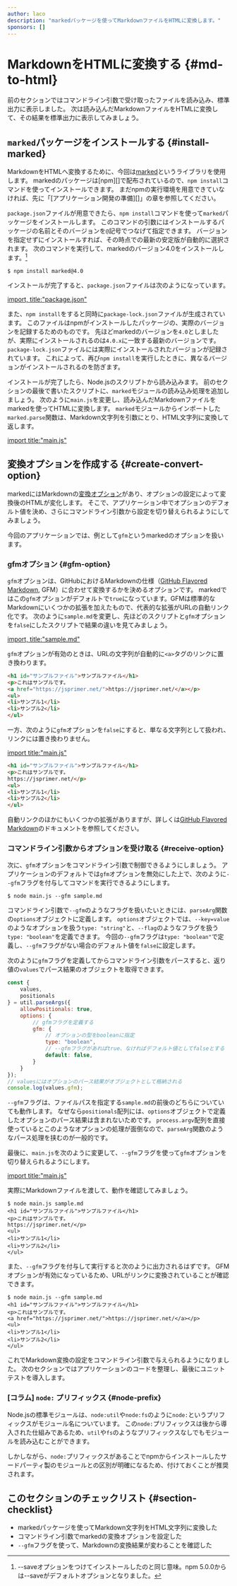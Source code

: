 ```yaml
---
author: laco
description: "markedパッケージを使ってMarkdownファイルをHTMLに変換します。"
sponsors: []
---
```


# MarkdownをHTMLに変換する {#md-to-html}

前のセクションではコマンドライン引数で受け取ったファイルを読み込み、標準出力に表示しました。
次は読み込んだMarkdownファイルをHTMLに変換して、その結果を標準出力に表示してみましょう。

## `marked`パッケージをインストールする {#install-marked}

MarkdownをHTMLへ変換するために、今回は[marked][]というライブラリを使用します。
markedのパッケージは[npm][]で配布されているので、`npm install`コマンドを使ってインストールできます。
まだnpmの実行環境を用意できていなければ、先に「[アプリケーション開発の準備][]」の章を参照してください。

`package.json`ファイルが用意できたら、`npm install`コマンドを使って`marked`パッケージをインストールします。
このコマンドの引数にはインストールするパッケージの名前とそのバージョンを`@`記号でつなげて指定できます。
バージョンを指定せずにインストールすれば、その時点での最新の安定版が自動的に選択されます。
次のコマンドを実行して、markedのバージョン4.0をインストールします。[^1]

```shell
$ npm install marked@4.0
```

インストールが完了すると、`package.json`ファイルは次のようになっています。

[import, title:"package.json"](src/package.json)

また、`npm install`をすると同時に`package-lock.json`ファイルが生成されています。
このファイルはnpmがインストールしたパッケージの、実際のバージョンを記録するためのものです。
先ほどmarkedのバージョンを`4.0`としましたが、実際にインストールされるのは`4.0.x`に一致する最新のバージョンです。
`package-lock.json`ファイルには実際にインストールされたバージョンが記録されています。
これによって、再び`npm install`を実行したときに、異なるバージョンがインストールされるのを防ぎます。

インストールが完了したら、Node.jsのスクリプトから読み込みます。
前のセクションの最後で書いたスクリプトに、`marked`モジュールの読み込み処理を追加しましょう。
次のように`main.js`を変更し、読み込んだMarkdownファイルをmarkedを使ってHTMLに変換します。
`marked`モジュールからインポートした`marked.parse`関数は、Markdown文字列を引数にとり、HTML文字列に変換して返します。

[import title:"main.js"](src/main-1.js)

## 変換オプションを作成する {#create-convert-option}

markedにはMarkdownの[変換オプション][]があり、オプションの設定によって変換後のHTMLが変化します。
そこで、アプリケーション中でオプションのデフォルト値を決め、さらにコマンドライン引数から設定を切り替えられるようにしてみましょう。

今回のアプリケーションでは、例として`gfm`というmarkedのオプションを扱います。

### gfmオプション {#gfm-option}

`gfm`オプションは、GitHubにおけるMarkdownの仕様（[GitHub Flavored Markdown][], GFM）に合わせて変換するかを決めるオプションです。
markedではこの`gfm`オプションがデフォルトで`true`になっています。GFMは標準的なMarkdownにいくつかの拡張を加えたもので、代表的な拡張がURLの自動リンク化です。
次のように`sample.md`を変更し、先ほどのスクリプトと`gfm`オプションを`false`にしたスクリプトで結果の違いを見てみましょう。

[import, title:"sample.md"](src/sample.md)

`gfm`オプションが有効のときは、URLの文字列が自動的に`<a>`タグのリンクに置き換わります。

```html
<h1 id="サンプルファイル">サンプルファイル</h1>
<p>これはサンプルです。
<a href="https://jsprimer.net/">https://jsprimer.net/</a></p>
<ul>
<li>サンプル1</li>
<li>サンプル2</li>
</ul>
```

一方、次のように`gfm`オプションを`false`にすると、単なる文字列として扱われ、リンクには置き換わりません。

[import title:"main.js"](src/main-2.js)

```html
<h1 id="サンプルファイル">サンプルファイル</h1>
<p>これはサンプルです。
https://jsprimer.net/</p>
<ul>
<li>サンプル1</li>
<li>サンプル2</li>
</ul>
```

自動リンクのほかにもいくつかの拡張がありますが、詳しくは[GitHub Flavored Markdown][]のドキュメントを参照してください。

### コマンドライン引数からオプションを受け取る {#receive-option}

次に、`gfm`オプションをコマンドライン引数で制御できるようにしましょう。
アプリケーションのデフォルトでは`gfm`オプションを無効にした上で、次のように`--gfm`フラグを付与してコマンドを実行できるようにします。

```shell
$ node main.js --gfm sample.md
```

コマンドライン引数で`--gfm`のようなフラグを扱いたいときには、`parseArg`関数の`options`オブジェクトに定義します。
`options`オブジェクトでは、`--key=value`のようなオプションを扱う`type: "string"`と、`--flag`のようなフラグを扱う`type: "boolean"`を定義できます。
今回の`--gfm`フラグは`type: "boolean"`で定義し、`--gfm`フラグがない場合のデフォルト値を`false`に設定します。

次のように`gfm`フラグを定義してからコマンドライン引数をパースすると、返り値の`values`でパース結果のオブジェクトを取得できます。

<!-- 差分コードなので -->
<!-- doctest:disable -->
```js
const {
    values,
    positionals
} = util.parseArgs({
    allowPositionals: true,
    options: {
        // gfmフラグを定義する
        gfm: {
            // オプションの型をbooleanに指定
            type: "boolean",
            // --gfmフラグがあればtrue、なければデフォルト値としてfalseとする
            default: false,
        }
    }
});
// valuesにはオプションのパース結果がオブジェクトとして格納される
console.log(values.gfm);
```

`--gfm`フラグは、ファイルパスを指定する`sample.md`の前後のどちらについていても動作します。
なぜなら`positionals`配列には、`options`オブジェクトで定義したオプションのパース結果は含まれないためです。
`process.argv`配列を直接使っているとこのようなオプションの処理が面倒なので、`parseArg`関数のようなパース処理を挟むのが一般的です。

最後に、`main.js`を次のように変更して、`--gfm`フラグを使って`gfm`オプションを切り替えられるようにします。

[import title:"main.js"](src/main-3.js)

実際にMarkdownファイルを渡して、動作を確認してみましょう。

```shell
$ node main.js sample.md
<h1 id="サンプルファイル">サンプルファイル</h1>
<p>これはサンプルです。
https://jsprimer.net/</p>
<ul>
<li>サンプル1</li>
<li>サンプル2</li>
</ul>
```

また、`--gfm`フラグを付与して実行すると次のように出力されるはずです。
GFMオプションが有効になっているため、URLがリンクに変換されていることが確認できます。

```shell
$ node main.js --gfm sample.md
<h1 id="サンプルファイル">サンプルファイル</h1>
<p>これはサンプルです。
<a href="https://jsprimer.net/">https://jsprimer.net/</a></p>
<ul>
<li>サンプル1</li>
<li>サンプル2</li>
</ul>
```

これでMarkdown変換の設定をコマンドライン引数で与えられるようになりました。
次のセクションではアプリケーションのコードを整理し、最後にユニットテストを導入します。

### [コラム] `node:` プリフィックス {#node-prefix}

Node.jsの標準モジュールは、`node:util`や`node:fs`のように`node:`というプリフィックスがモジュール名についています。
この`node:`プリフィックスは後から導入された仕組みであるため、`util`や`fs`のようなプリフィックスなしでもモジュールを読み込むことができます。

しかしながら、`node:`プリフィックスがあることでnpmからインストールしたサードパーティ製のモジュールとの区別が明確になるため、付けておくことが推奨されます。

## このセクションのチェックリスト {#section-checklist}

- markedパッケージを使ってMarkdown文字列をHTML文字列に変換した
- コマンドライン引数でmarkedの変換オプションを設定した
- `--gfm`フラグを使って、Markdownの変換結果が変わることを確認した

[marked]: https://github.com/markedjs/marked
[変換オプション]: https://marked.js.org/#/USING_ADVANCED.md#options
[GitHub Flavored Markdown]: https://github.github.com/gfm/
[Nullish coalescing演算子]: ../../../basic/operator/README.md#nullish-coalescing-operator
[オブジェクト]: ../../../basic/object/README.md
[^1]: --saveオプションをつけてインストールしたのと同じ意味。npm 5.0.0からは--saveがデフォルトオプションとなりました。
